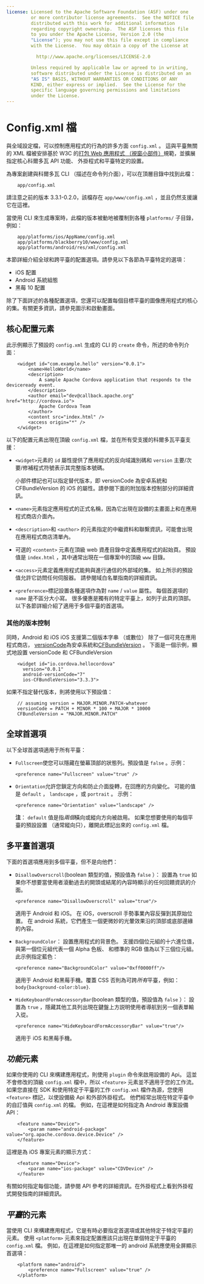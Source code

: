 ```yaml
---
license: Licensed to the Apache Software Foundation (ASF) under one
         or more contributor license agreements.  See the NOTICE file
         distributed with this work for additional information
         regarding copyright ownership.  The ASF licenses this file
         to you under the Apache License, Version 2.0 (the
         "License"); you may not use this file except in compliance
         with the License.  You may obtain a copy of the License at

           http://www.apache.org/licenses/LICENSE-2.0

         Unless required by applicable law or agreed to in writing,
         software distributed under the License is distributed on an
         "AS IS" BASIS, WITHOUT WARRANTIES OR CONDITIONS OF ANY
         KIND, either express or implied.  See the License for the
         specific language governing permissions and limitations
         under the License.
---
```


# Config.xml 檔

與全域設定檔，可以控制應用程式的行為的許多方面 `config.xml` 。 這與平臺無關的 XML 檔被安排基於 W3C 的[打包 Web 應用程式 （視窗小部件）][1]規範，並擴展指定核心科爾多瓦 API 功能、 外掛程式和平臺特定的設置。

 [1]: http://www.w3.org/TR/widgets/

為專案創建與科爾多瓦 CLI （描述在命令列介面），可以在頂層目錄中找到此檔：

        app/config.xml
    

請注意之前的版本 3.3.1-0.2.0，該檔存在 `app/www/config.xml` ，並且仍然支援讓它在這裡。

當使用 CLI 來生成專案時，此檔的版本被動地被覆制到各種 `platforms/` 子目錄，例如：

        app/platforms/ios/AppName/config.xml
        app/platforms/blackberry10/www/config.xml
        app/platforms/android/res/xml/config.xml
    

本節詳細介紹全球和跨平臺的配置選項。請參見以下各節為平臺特定的選項：

*   iOS 配置
*   Android 系統組態
*   黑莓 10 配置

除了下面詳述的各種配置選項，您還可以配置每個目標平臺的圖像應用程式的核心的集。有關更多資訊，請參見圖示和啟動畫面。

## 核心配置元素

此示例顯示了預設的 `config.xml` 生成的 CLI 的 `create` 命令，所述的命令列介面：

        <widget id="com.example.hello" version="0.0.1">
            <name>HelloWorld</name>
            <description>
                A sample Apache Cordova application that responds to the deviceready event.
            </description>
            <author email="dev@callback.apache.org" href="http://cordova.io">
                Apache Cordova Team
            </author>
            <content src="index.html" />
            <access origin="*" />
        </widget>
    

以下的配置元素出現在頂級 `config.xml` 檔，並在所有受支援的科爾多瓦平臺支援：

*   `<widget>`元素的 `id` 屬性提供了應用程式的反向域識別碼和 `version` 主要/次要/修補程式符號表示其完整版本號碼。
    
    小部件標記也可以指定替代版本，即 versionCode 為安卓系統和 CFBundleVersion 的 iOS 的屬性。請參閱下面的附加版本控制部分的詳細資訊。

*   `<name>`元素指定應用程式的正式名稱，因為它出現在設備的主畫面上和在應用程式商店介面內。

*   `<description>`和 `<author>` 的元素指定的中繼資料和聯繫資訊，可能會出現在應用程式商店清單內。

*   可選的 `<content>` 元素在頂級 web 資產目錄中定義應用程式的起始頁。 預設值是 `index.html` ，其中通常出現在一個專案中的頂級 `www` 目錄。

*   `<access>`元素定義應用程式能夠與進行通信的外部域的集。 如上所示的預設值允許它訪問任何伺服器。 請參閱域白名單指南的詳細資訊。

*   `<preference>`標記設置各種選項作為對 `name` / `value` 屬性。 每個首選項的 `name` 是不區分大小寫。 很多優惠是獨有的特定平臺上，如列于此頁的頂部。 以下各節詳細介紹了適用于多個平臺的首選項。

### 其他的版本控制

同時，Android 和 iOS iOS 支援第二個版本字串 （或數位） 除了一個可見在應用程式商店， [versionCode][2]為安卓系統和[CFBundleVersion][3] 。 下面是一個示例，顯式地設置 versionCode 和 CFBundleVersion

 [2]: http://developer.android.com/tools/publishing/versioning.html
 [3]: http://stackoverflow.com/questions/4933093/cfbundleversion-in-the-info-plist-upload-error

        <widget id="io.cordova.hellocordova"
          version="0.0.1"
          android-versionCode="7"
          ios-CFBundleVersion="3.3.3">
    

如果不指定替代版本，則將使用以下預設值：

        // assuming version = MAJOR.MINOR.PATCH-whatever
        versionCode = PATCH + MINOR * 100 + MAJOR * 10000
        CFBundleVersion = "MAJOR.MINOR.PATCH"
    

## 全球首選項

以下全球首選項適用于所有平臺：

*   `Fullscreen`使您可以隱藏在螢幕頂部的狀態列。預設值是 `false` 。示例：
    
        <preference name="Fullscreen" value="true" />
        

*   `Orientation`允許您鎖定方向和防止介面旋轉，在回應的方向變化。 可能的值是 `default` ， `landscape` ，或 `portrait` 。 示例：
    
        <preference name="Orientation" value="landscape" />
        
    
    **注**： `default` 值是指*兩個*橫向或縱向方向被啟用。 如果您想要使用的每個平臺的預設設置 （通常縱向只），離開此標記出來的 `config.xml` 檔。

## 多平臺首選項

下面的首選項應用到多個平臺，但不是向他們：

*   `DisallowOverscroll`(boolean 類型的值，預設值為 `false` ）： 設置為 `true` 如果你不想要當使用者滾動過去的開頭或結尾的內容時顯示的任何回饋資訊的介面。
    
        <preference name="DisallowOverscroll" value="true"/>
        
    
    適用于 Android 和 iOS。 在 iOS，overscroll 手勢事業內容反彈到其原始位置。 在 android 系統，它們產生一個更微妙的光暈效果沿的頂部或底部邊緣的內容。

*   `BackgroundColor`： 設置應用程式的背景色。 支援四個位元組的十六進位值，與第一個位元組代表一個 Alpha 色板、 和標準的 RGB 值為以下三個位元組。 此示例指定藍色：
    
        <preference name="BackgroundColor" value="0xff0000ff"/>
        
    
    適用于 Android 和黑莓手機。覆蓋 CSS 否則為可跨*所有*平臺，例如：`body{background-color:blue}`.

*   `HideKeyboardFormAccessoryBar`(boolean 類型的值，預設值為 `false` ）： 設置為 `true` ，隱藏其他工具列出現在鍵盤上方説明使用者導航到另一個表單輸入從。
    
        <preference name="HideKeyboardFormAccessoryBar" value="true"/>
        
    
    適用于 iOS 和黑莓手機。

## *功能*元素

如果你使用的 CLI 來構建應用程式，則使用 `plugin` 命令來啟用設備的 Api。 這並不會修改的頂級 `config.xml` 檔中，所以 `<feature>` 元素並不適用于您的工作流。 如果您直接在 SDK 和使用特定于平臺的工作 `config.xml` 檔作為源，您使用 `<feature>` 標記，以使設備級 Api 和外部外掛程式。 他們經常出現在特定平臺中的自訂值與 `config.xml` 的檔。 例如，在這裡是如何指定為 Android 專案設備 API：

        <feature name="Device">
            <param name="android-package" value="org.apache.cordova.device.Device" />
        </feature>
    

這裡是為 iOS 專案元素的顯示方式：

        <feature name="Device">
            <param name="ios-package" value="CDVDevice" />
        </feature>
    

有關如何指定每個功能，請參閱 API 參考的詳細資訊。在外掛程式上看到外掛程式開發指南的詳細資訊。

## *平臺*的元素

當使用 CLI 來構建應用程式，它是有時必要指定首選項或其他特定于特定平臺的元素。 使用 `<platform>` 元素來指定配置應該只出現在單個特定于平臺的 `config.xml` 檔。 例如，在這裡是如何指定那唯一的 android 系統應使用全屏顯示首選項：

        <platform name="android">
            <preference name="Fullscreen" value="true" />
        </platform>